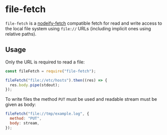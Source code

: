 # file-fetch

`file-fetch` is a [nodeify-fetch](https://www.npmjs.com/package/nodeify-fetch) compatible fetch for read and write access to the local file system using `file://` URLs (including
implicit ones using relative paths).

## Usage

Only the URL is required to read a file:

```js
const fileFetch = require("file-fetch");

fileFetch("file://etc/hosts").then((res) => {
  res.body.pipe(stdout);
});
```

To write files the method `PUT` must be used and readable stream must be given as body:

```js
fileFetch("file://tmp/example.log", {
  method: "PUT",
  body: stream,
});
```
